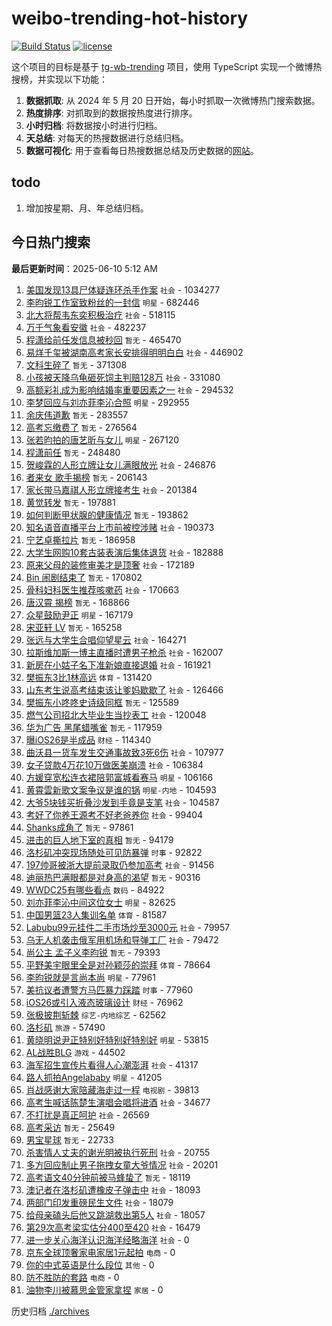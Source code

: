 # weibo-trending-hot-history

[![Build Status](https://github.com/lxw15337674/weibo-trending-hot-history/actions/workflows/nodejs.yml/badge.svg)](https://github.com/lxw15337674/weibo-trending-hot-history/actions)
[![license](https://img.shields.io/github/license/lxw15337674/weibo-trending-hot-history)](https://github.com/lxw15337674/weibo-trending-hot-history/blob/master/LICENSE)


这个项目的目标是基于 [tg-wb-trending](https://github.com/xiadd/tg-wb-trending) 项目，使用 TypeScript 实现一个微博热搜榜，并实现以下功能：

1. **数据抓取**: 从 2024 年 5 月 20 日开始，每小时抓取一次微博热门搜索数据。
2. **热度排序**: 对抓取到的数据按热度进行排序。
3. **小时归档**: 将数据按小时进行归档。
4. **天总结**: 对每天的热搜数据进行总结归档。
5. **数据可视化**: 用于查看每日热搜数据总结及历史数据的[网站](https://weibo-trending-hot-history.vercel.app/)。

## todo

1. 增加按星期、月、年总结归档。



## 今日热门搜索











































































































































































































































































































































































































































































































































































































































































































































































































































































































































































































































































































































































































































































































































































































































































































































































































































































































































































































































































































































































































































































































































































































































































































































































































































































































































































































































































































































































































































































































































































































































































































































































































































































































































































































































































































































































































































































































































































































































































































































































































































































































































































































































































































































































































































































































































































































































































































































































































































































































































































































































































































































































































































































































































































































































































































































































































































































































































































































































































































































































































































































































































































































































































































































































































































































































































































































































































































































































































































































































































































































































































































































































































































































































































































































































































































































































































































































































































































































































































































































































































































































































































































































































































































































































































































































































































































































































































































































































































































































































































































































































<!-- BEGIN -->

**最后更新时间**：2025-06-10 5:12 AM
1. [美国发现13具尸体疑连环杀手作案](https://m.weibo.cn/search?containerid=100103type%3D1%26t%3D10%26q%3D%23%E7%BE%8E%E5%9B%BD%E5%8F%91%E7%8E%B013%E5%85%B7%E5%B0%B8%E4%BD%93%E7%96%91%E8%BF%9E%E7%8E%AF%E6%9D%80%E6%89%8B%E4%BD%9C%E6%A1%88%23&stream_entry_id=31&isnewpage=1&extparam=seat%3D1%26lcate%3D5001%26realpos%3D1%26pos%3D0%26filter_type%3Drealtimehot%26dgr%3D0%26c_type%3D31%26band_rank%3D1%26cate%3D5001%26stream_entry_id%3D31%26flag%3D2%26q%3D%2523%25E7%25BE%258E%25E5%259B%25BD%25E5%258F%2591%25E7%258E%25B013%25E5%2585%25B7%25E5%25B0%25B8%25E4%25BD%2593%25E7%2596%2591%25E8%25BF%259E%25E7%258E%25AF%25E6%259D%2580%25E6%2589%258B%25E4%25BD%259C%25E6%25A1%2588%2523%26display_time%3D1749486989%26pre_seqid%3D17494869896940376987123) `社会` - 1034277
2. [李昀锐工作室致粉丝的一封信](https://m.weibo.cn/search?containerid=100103type%3D1%26t%3D10%26q%3D%23%E6%9D%8E%E6%98%80%E9%94%90%E5%B7%A5%E4%BD%9C%E5%AE%A4%E8%87%B4%E7%B2%89%E4%B8%9D%E7%9A%84%E4%B8%80%E5%B0%81%E4%BF%A1%23&stream_entry_id=31&isnewpage=1&extparam=seat%3D1%26lcate%3D5001%26realpos%3D2%26pos%3D1%26filter_type%3Drealtimehot%26dgr%3D0%26c_type%3D31%26band_rank%3D2%26cate%3D5001%26stream_entry_id%3D31%26flag%3D1%26q%3D%2523%25E6%259D%258E%25E6%2598%2580%25E9%2594%2590%25E5%25B7%25A5%25E4%25BD%259C%25E5%25AE%25A4%25E8%2587%25B4%25E7%25B2%2589%25E4%25B8%259D%25E7%259A%2584%25E4%25B8%2580%25E5%25B0%2581%25E4%25BF%25A1%2523%26display_time%3D1749486989%26pre_seqid%3D17494869896940376987123) `明星` - 682446
3. [北大将帮韦东奕积极治疗](https://m.weibo.cn/search?containerid=100103type%3D1%26t%3D10%26q%3D%23%E5%8C%97%E5%A4%A7%E5%B0%86%E5%B8%AE%E9%9F%A6%E4%B8%9C%E5%A5%95%E7%A7%AF%E6%9E%81%E6%B2%BB%E7%96%97%23&stream_entry_id=31&isnewpage=1&extparam=seat%3D1%26lcate%3D5001%26realpos%3D6%26pos%3D6%26filter_type%3Drealtimehot%26dgr%3D0%26c_type%3D31%26band_rank%3D6%26cate%3D5001%26stream_entry_id%3D31%26flag%3D1%26q%3D%2523%25E5%258C%2597%25E5%25A4%25A7%25E5%25B0%2586%25E5%25B8%25AE%25E9%259F%25A6%25E4%25B8%259C%25E5%25A5%2595%25E7%25A7%25AF%25E6%259E%2581%25E6%25B2%25BB%25E7%2596%2597%2523%26display_time%3D1749486989%26pre_seqid%3D17494869896940376987123) `社会` - 518115
4. [万千气象看安徽](https://m.weibo.cn/search?containerid=100103type%3D1%26t%3D10%26q%3D%23%E4%B8%87%E5%8D%83%E6%B0%94%E8%B1%A1%E7%9C%8B%E5%AE%89%E5%BE%BD%23&stream_entry_id=31&isnewpage=1&extparam=seat%3D1%26lcate%3D5001%26realpos%3D3%26pos%3D2%26filter_type%3Drealtimehot%26dgr%3D0%26c_type%3D31%26band_rank%3D3%26cate%3D5001%26stream_entry_id%3D31%26flag%3D0%26q%3D%2523%25E4%25B8%2587%25E5%258D%2583%25E6%25B0%2594%25E8%25B1%25A1%25E7%259C%258B%25E5%25AE%2589%25E5%25BE%25BD%2523%26display_time%3D1749486989%26pre_seqid%3D17494869896940376987123) `社会` - 482237
5. [程潇给前任发信息被秒回](https://m.weibo.cn/search?containerid=100103type%3D1%26t%3D10%26q%3D%E7%A8%8B%E6%BD%87%E7%BB%99%E5%89%8D%E4%BB%BB%E5%8F%91%E4%BF%A1%E6%81%AF%E8%A2%AB%E7%A7%92%E5%9B%9E&stream_entry_id=31&isnewpage=1&extparam=seat%3D1%26lcate%3D5001%26realpos%3D4%26pos%3D4%26filter_type%3Drealtimehot%26dgr%3D0%26c_type%3D31%26band_rank%3D4%26cate%3D5001%26stream_entry_id%3D31%26flag%3D2%26q%3D%25E7%25A8%258B%25E6%25BD%2587%25E7%25BB%2599%25E5%2589%258D%25E4%25BB%25BB%25E5%258F%2591%25E4%25BF%25A1%25E6%2581%25AF%25E8%25A2%25AB%25E7%25A7%2592%25E5%259B%259E%26display_time%3D1749486989%26pre_seqid%3D17494869896940376987123) `暂无` - 465470
6. [易烊千玺被湖南高考家长安排得明明白白](https://m.weibo.cn/search?containerid=100103type%3D1%26t%3D10%26q%3D%23%E6%98%93%E7%83%8A%E5%8D%83%E7%8E%BA%E8%A2%AB%E6%B9%96%E5%8D%97%E9%AB%98%E8%80%83%E5%AE%B6%E9%95%BF%E5%AE%89%E6%8E%92%E5%BE%97%E6%98%8E%E6%98%8E%E7%99%BD%E7%99%BD%23&stream_entry_id=31&isnewpage=1&extparam=seat%3D1%26lcate%3D5001%26realpos%3D5%26pos%3D5%26filter_type%3Drealtimehot%26dgr%3D0%26c_type%3D31%26band_rank%3D5%26cate%3D5001%26stream_entry_id%3D31%26flag%3D1%26q%3D%2523%25E6%2598%2593%25E7%2583%258A%25E5%258D%2583%25E7%258E%25BA%25E8%25A2%25AB%25E6%25B9%2596%25E5%258D%2597%25E9%25AB%2598%25E8%2580%2583%25E5%25AE%25B6%25E9%2595%25BF%25E5%25AE%2589%25E6%258E%2592%25E5%25BE%2597%25E6%2598%258E%25E6%2598%258E%25E7%2599%25BD%25E7%2599%25BD%2523%26display_time%3D1749486989%26pre_seqid%3D17494869896940376987123) `社会` - 446902
7. [文科生碎了](https://m.weibo.cn/search?containerid=100103type%3D1%26t%3D10%26q%3D%E6%96%87%E7%A7%91%E7%94%9F%E7%A2%8E%E4%BA%86&stream_entry_id=31&isnewpage=1&extparam=seat%3D1%26lcate%3D5001%26realpos%3D7%26pos%3D7%26filter_type%3Drealtimehot%26dgr%3D0%26c_type%3D31%26band_rank%3D7%26cate%3D5001%26stream_entry_id%3D31%26flag%3D0%26q%3D%25E6%2596%2587%25E7%25A7%2591%25E7%2594%259F%25E7%25A2%258E%25E4%25BA%2586%26display_time%3D1749486989%26pre_seqid%3D17494869896940376987123) `暂无` - 371308
8. [小孩被天降乌龟砸死饲主判赔128万](https://m.weibo.cn/search?containerid=100103type%3D1%26t%3D10%26q%3D%23%E5%B0%8F%E5%AD%A9%E8%A2%AB%E5%A4%A9%E9%99%8D%E4%B9%8C%E9%BE%9F%E7%A0%B8%E6%AD%BB%E9%A5%B2%E4%B8%BB%E5%88%A4%E8%B5%94128%E4%B8%87%23&stream_entry_id=31&isnewpage=1&extparam=seat%3D1%26lcate%3D5001%26realpos%3D8%26pos%3D8%26filter_type%3Drealtimehot%26dgr%3D0%26c_type%3D31%26band_rank%3D8%26cate%3D5001%26stream_entry_id%3D31%26flag%3D0%26q%3D%2523%25E5%25B0%258F%25E5%25AD%25A9%25E8%25A2%25AB%25E5%25A4%25A9%25E9%2599%258D%25E4%25B9%258C%25E9%25BE%259F%25E7%25A0%25B8%25E6%25AD%25BB%25E9%25A5%25B2%25E4%25B8%25BB%25E5%2588%25A4%25E8%25B5%2594128%25E4%25B8%2587%2523%26display_time%3D1749486989%26pre_seqid%3D17494869896940376987123) `社会` - 331080
9. [高额彩礼成为影响结婚率重要因素之一](https://m.weibo.cn/search?containerid=100103type%3D1%26t%3D10%26q%3D%23%E9%AB%98%E9%A2%9D%E5%BD%A9%E7%A4%BC%E6%88%90%E4%B8%BA%E5%BD%B1%E5%93%8D%E7%BB%93%E5%A9%9A%E7%8E%87%E9%87%8D%E8%A6%81%E5%9B%A0%E7%B4%A0%E4%B9%8B%E4%B8%80%23&stream_entry_id=31&isnewpage=1&extparam=seat%3D1%26lcate%3D5001%26realpos%3D9%26pos%3D9%26filter_type%3Drealtimehot%26dgr%3D0%26c_type%3D31%26band_rank%3D9%26cate%3D5001%26stream_entry_id%3D31%26flag%3D0%26q%3D%2523%25E9%25AB%2598%25E9%25A2%259D%25E5%25BD%25A9%25E7%25A4%25BC%25E6%2588%2590%25E4%25B8%25BA%25E5%25BD%25B1%25E5%2593%258D%25E7%25BB%2593%25E5%25A9%259A%25E7%258E%2587%25E9%2587%258D%25E8%25A6%2581%25E5%259B%25A0%25E7%25B4%25A0%25E4%25B9%258B%25E4%25B8%2580%2523%26display_time%3D1749486989%26pre_seqid%3D17494869896940376987123) `社会` - 294532
10. [李梦回应与刘亦菲李沁合照](https://m.weibo.cn/search?containerid=100103type%3D1%26t%3D10%26q%3D%23%E6%9D%8E%E6%A2%A6%E5%9B%9E%E5%BA%94%E4%B8%8E%E5%88%98%E4%BA%A6%E8%8F%B2%E6%9D%8E%E6%B2%81%E5%90%88%E7%85%A7%23&stream_entry_id=31&isnewpage=1&extparam=seat%3D1%26lcate%3D5001%26realpos%3D10%26pos%3D10%26filter_type%3Drealtimehot%26dgr%3D0%26c_type%3D31%26band_rank%3D10%26cate%3D5001%26stream_entry_id%3D31%26flag%3D0%26q%3D%2523%25E6%259D%258E%25E6%25A2%25A6%25E5%259B%259E%25E5%25BA%2594%25E4%25B8%258E%25E5%2588%2598%25E4%25BA%25A6%25E8%258F%25B2%25E6%259D%258E%25E6%25B2%2581%25E5%2590%2588%25E7%2585%25A7%2523%26display_time%3D1749486989%26pre_seqid%3D17494869896940376987123) `明星` - 292955
11. [余庆伟道歉](https://m.weibo.cn/search?containerid=100103type%3D1%26t%3D10%26q%3D%E4%BD%99%E5%BA%86%E4%BC%9F%E9%81%93%E6%AD%89&stream_entry_id=31&isnewpage=1&extparam=seat%3D1%26lcate%3D5001%26realpos%3D11%26pos%3D11%26filter_type%3Drealtimehot%26dgr%3D0%26c_type%3D31%26band_rank%3D11%26cate%3D5001%26stream_entry_id%3D31%26flag%3D1%26q%3D%25E4%25BD%2599%25E5%25BA%2586%25E4%25BC%259F%25E9%2581%2593%25E6%25AD%2589%26display_time%3D1749486989%26pre_seqid%3D17494869896940376987123) `暂无` - 283557
12. [高考忘缴费了](https://m.weibo.cn/search?containerid=100103type%3D1%26t%3D10%26q%3D%E9%AB%98%E8%80%83%E5%BF%98%E7%BC%B4%E8%B4%B9%E4%BA%86&stream_entry_id=31&isnewpage=1&extparam=seat%3D1%26lcate%3D5001%26realpos%3D12%26pos%3D12%26filter_type%3Drealtimehot%26dgr%3D0%26c_type%3D31%26band_rank%3D12%26cate%3D5001%26stream_entry_id%3D31%26flag%3D2%26q%3D%25E9%25AB%2598%25E8%2580%2583%25E5%25BF%2598%25E7%25BC%25B4%25E8%25B4%25B9%25E4%25BA%2586%26display_time%3D1749486989%26pre_seqid%3D17494869896940376987123) `暂无` - 276564
13. [张若昀拍的唐艺昕与女儿](https://m.weibo.cn/search?containerid=100103type%3D1%26t%3D10%26q%3D%23%E5%BC%A0%E8%8B%A5%E6%98%80%E6%8B%8D%E7%9A%84%E5%94%90%E8%89%BA%E6%98%95%E4%B8%8E%E5%A5%B3%E5%84%BF%23&stream_entry_id=31&isnewpage=1&extparam=seat%3D1%26lcate%3D5001%26realpos%3D13%26pos%3D13%26filter_type%3Drealtimehot%26dgr%3D0%26c_type%3D31%26band_rank%3D13%26cate%3D5001%26stream_entry_id%3D31%26flag%3D2%26q%3D%2523%25E5%25BC%25A0%25E8%258B%25A5%25E6%2598%2580%25E6%258B%258D%25E7%259A%2584%25E5%2594%2590%25E8%2589%25BA%25E6%2598%2595%25E4%25B8%258E%25E5%25A5%25B3%25E5%2584%25BF%2523%26display_time%3D1749486989%26pre_seqid%3D17494869896940376987123) `明星` - 267120
14. [程潇前任](https://m.weibo.cn/search?containerid=100103type%3D1%26t%3D10%26q%3D%E7%A8%8B%E6%BD%87%E5%89%8D%E4%BB%BB&stream_entry_id=31&isnewpage=1&extparam=seat%3D1%26lcate%3D5001%26realpos%3D14%26pos%3D14%26filter_type%3Drealtimehot%26dgr%3D0%26c_type%3D31%26band_rank%3D14%26cate%3D5001%26stream_entry_id%3D31%26flag%3D0%26q%3D%25E7%25A8%258B%25E6%25BD%2587%25E5%2589%258D%25E4%25BB%25BB%26display_time%3D1749486989%26pre_seqid%3D17494869896940376987123) `暂无` - 248480
15. [贺峻霖的人形立牌让女儿满眼放光](https://m.weibo.cn/search?containerid=100103type%3D1%26t%3D10%26q%3D%23%E8%B4%BA%E5%B3%BB%E9%9C%96%E7%9A%84%E4%BA%BA%E5%BD%A2%E7%AB%8B%E7%89%8C%E8%AE%A9%E5%A5%B3%E5%84%BF%E6%BB%A1%E7%9C%BC%E6%94%BE%E5%85%89%23&stream_entry_id=31&isnewpage=1&extparam=seat%3D1%26lcate%3D5001%26realpos%3D15%26pos%3D15%26filter_type%3Drealtimehot%26dgr%3D0%26c_type%3D31%26band_rank%3D15%26cate%3D5001%26stream_entry_id%3D31%26flag%3D1%26q%3D%2523%25E8%25B4%25BA%25E5%25B3%25BB%25E9%259C%2596%25E7%259A%2584%25E4%25BA%25BA%25E5%25BD%25A2%25E7%25AB%258B%25E7%2589%258C%25E8%25AE%25A9%25E5%25A5%25B3%25E5%2584%25BF%25E6%25BB%25A1%25E7%259C%25BC%25E6%2594%25BE%25E5%2585%2589%2523%26display_time%3D1749486989%26pre_seqid%3D17494869896940376987123) `社会` - 246876
16. [者来女 歌手揭榜](https://m.weibo.cn/search?containerid=100103type%3D1%26t%3D10%26q%3D%E8%80%85%E6%9D%A5%E5%A5%B3+%E6%AD%8C%E6%89%8B%E6%8F%AD%E6%A6%9C&stream_entry_id=31&isnewpage=1&extparam=seat%3D1%26lcate%3D5001%26realpos%3D16%26pos%3D16%26filter_type%3Drealtimehot%26dgr%3D0%26c_type%3D31%26band_rank%3D16%26cate%3D5001%26stream_entry_id%3D31%26flag%3D0%26q%3D%25E8%2580%2585%25E6%259D%25A5%25E5%25A5%25B3%2520%25E6%25AD%258C%25E6%2589%258B%25E6%258F%25AD%25E6%25A6%259C%26display_time%3D1749486989%26pre_seqid%3D17494869896940376987123) `暂无` - 206143
17. [家长带马嘉祺人形立牌接考生](https://m.weibo.cn/search?containerid=100103type%3D1%26t%3D10%26q%3D%23%E5%AE%B6%E9%95%BF%E5%B8%A6%E9%A9%AC%E5%98%89%E7%A5%BA%E4%BA%BA%E5%BD%A2%E7%AB%8B%E7%89%8C%E6%8E%A5%E8%80%83%E7%94%9F%23&stream_entry_id=31&isnewpage=1&extparam=seat%3D1%26lcate%3D5001%26realpos%3D17%26pos%3D17%26filter_type%3Drealtimehot%26dgr%3D0%26c_type%3D31%26band_rank%3D17%26cate%3D5001%26stream_entry_id%3D31%26flag%3D1%26q%3D%2523%25E5%25AE%25B6%25E9%2595%25BF%25E5%25B8%25A6%25E9%25A9%25AC%25E5%2598%2589%25E7%25A5%25BA%25E4%25BA%25BA%25E5%25BD%25A2%25E7%25AB%258B%25E7%2589%258C%25E6%258E%25A5%25E8%2580%2583%25E7%2594%259F%2523%26display_time%3D1749486989%26pre_seqid%3D17494869896940376987123) `社会` - 201384
18. [黄觉转发](https://m.weibo.cn/search?containerid=100103type%3D1%26t%3D10%26q%3D%E9%BB%84%E8%A7%89%E8%BD%AC%E5%8F%91&stream_entry_id=31&isnewpage=1&extparam=seat%3D1%26lcate%3D5001%26realpos%3D18%26pos%3D18%26filter_type%3Drealtimehot%26dgr%3D0%26c_type%3D31%26band_rank%3D18%26cate%3D5001%26stream_entry_id%3D31%26flag%3D0%26q%3D%25E9%25BB%2584%25E8%25A7%2589%25E8%25BD%25AC%25E5%258F%2591%26display_time%3D1749486989%26pre_seqid%3D17494869896940376987123) `暂无` - 197881
19. [如何判断甲状腺的健康情况](https://m.weibo.cn/search?containerid=100103type%3D1%26t%3D10%26q%3D%E5%A6%82%E4%BD%95%E5%88%A4%E6%96%AD%E7%94%B2%E7%8A%B6%E8%85%BA%E7%9A%84%E5%81%A5%E5%BA%B7%E6%83%85%E5%86%B5&stream_entry_id=31&isnewpage=1&extparam=seat%3D1%26lcate%3D5001%26realpos%3D19%26pos%3D19%26q%3D%25E5%25A6%2582%25E4%25BD%2595%25E5%2588%25A4%25E6%2596%25AD%25E7%2594%25B2%25E7%258A%25B6%25E8%2585%25BA%25E7%259A%2584%25E5%2581%25A5%25E5%25BA%25B7%25E6%2583%2585%25E5%2586%25B5%26dgr%3D0%26c_type%3D31%26band_rank%3D19%26cate%3D5001%26stream_entry_id%3D31%26flag%3D1%26filter_type%3Drealtimehot%26is_ai_ask%3D1%26display_time%3D1749486989%26pre_seqid%3D17494869896940376987123) `暂无` - 193862
20. [知名语音直播平台上市前被控涉赌](https://m.weibo.cn/search?containerid=100103type%3D1%26t%3D10%26q%3D%23%E7%9F%A5%E5%90%8D%E8%AF%AD%E9%9F%B3%E7%9B%B4%E6%92%AD%E5%B9%B3%E5%8F%B0%E4%B8%8A%E5%B8%82%E5%89%8D%E8%A2%AB%E6%8E%A7%E6%B6%89%E8%B5%8C%23&stream_entry_id=31&isnewpage=1&extparam=seat%3D1%26lcate%3D5001%26realpos%3D20%26pos%3D20%26filter_type%3Drealtimehot%26dgr%3D0%26c_type%3D31%26band_rank%3D20%26cate%3D5001%26stream_entry_id%3D31%26flag%3D1%26q%3D%2523%25E7%259F%25A5%25E5%2590%258D%25E8%25AF%25AD%25E9%259F%25B3%25E7%259B%25B4%25E6%2592%25AD%25E5%25B9%25B3%25E5%258F%25B0%25E4%25B8%258A%25E5%25B8%2582%25E5%2589%258D%25E8%25A2%25AB%25E6%258E%25A7%25E6%25B6%2589%25E8%25B5%258C%2523%26display_time%3D1749486989%26pre_seqid%3D17494869896940376987123) `社会` - 190373
21. [宁艺卓撕拉片](https://m.weibo.cn/search?containerid=100103type%3D1%26t%3D10%26q%3D%E5%AE%81%E8%89%BA%E5%8D%93%E6%92%95%E6%8B%89%E7%89%87&stream_entry_id=31&isnewpage=1&extparam=seat%3D1%26lcate%3D5001%26realpos%3D21%26pos%3D21%26filter_type%3Drealtimehot%26dgr%3D0%26c_type%3D31%26band_rank%3D21%26cate%3D5001%26stream_entry_id%3D31%26flag%3D0%26q%3D%25E5%25AE%2581%25E8%2589%25BA%25E5%258D%2593%25E6%2592%2595%25E6%258B%2589%25E7%2589%2587%26display_time%3D1749486989%26pre_seqid%3D17494869896940376987123) `暂无` - 186958
22. [大学生网购10套古装表演后集体退货](https://m.weibo.cn/search?containerid=100103type%3D1%26t%3D10%26q%3D%23%E5%A4%A7%E5%AD%A6%E7%94%9F%E7%BD%91%E8%B4%AD10%E5%A5%97%E5%8F%A4%E8%A3%85%E8%A1%A8%E6%BC%94%E5%90%8E%E9%9B%86%E4%BD%93%E9%80%80%E8%B4%A7%23&stream_entry_id=31&isnewpage=1&extparam=seat%3D1%26lcate%3D5001%26realpos%3D22%26pos%3D22%26filter_type%3Drealtimehot%26dgr%3D0%26c_type%3D31%26band_rank%3D22%26cate%3D5001%26stream_entry_id%3D31%26flag%3D1%26q%3D%2523%25E5%25A4%25A7%25E5%25AD%25A6%25E7%2594%259F%25E7%25BD%2591%25E8%25B4%25AD10%25E5%25A5%2597%25E5%258F%25A4%25E8%25A3%2585%25E8%25A1%25A8%25E6%25BC%2594%25E5%2590%258E%25E9%259B%2586%25E4%25BD%2593%25E9%2580%2580%25E8%25B4%25A7%2523%26display_time%3D1749486989%26pre_seqid%3D17494869896940376987123) `社会` - 182888
23. [原来父母的装修审美才是顶奢](https://m.weibo.cn/search?containerid=100103type%3D1%26t%3D10%26q%3D%23%E5%8E%9F%E6%9D%A5%E7%88%B6%E6%AF%8D%E7%9A%84%E8%A3%85%E4%BF%AE%E5%AE%A1%E7%BE%8E%E6%89%8D%E6%98%AF%E9%A1%B6%E5%A5%A2%23&stream_entry_id=31&isnewpage=1&extparam=seat%3D1%26lcate%3D5001%26realpos%3D23%26pos%3D23%26filter_type%3Drealtimehot%26dgr%3D0%26c_type%3D31%26band_rank%3D23%26cate%3D5001%26stream_entry_id%3D31%26flag%3D1%26q%3D%2523%25E5%258E%259F%25E6%259D%25A5%25E7%2588%25B6%25E6%25AF%258D%25E7%259A%2584%25E8%25A3%2585%25E4%25BF%25AE%25E5%25AE%25A1%25E7%25BE%258E%25E6%2589%258D%25E6%2598%25AF%25E9%25A1%25B6%25E5%25A5%25A2%2523%26display_time%3D1749486989%26pre_seqid%3D17494869896940376987123) `社会` - 172189
24. [Bin 闹剧结束了](https://m.weibo.cn/search?containerid=100103type%3D1%26t%3D10%26q%3DBin+%E9%97%B9%E5%89%A7%E7%BB%93%E6%9D%9F%E4%BA%86&stream_entry_id=31&isnewpage=1&extparam=seat%3D1%26lcate%3D5001%26realpos%3D24%26pos%3D24%26filter_type%3Drealtimehot%26dgr%3D0%26c_type%3D31%26band_rank%3D24%26cate%3D5001%26stream_entry_id%3D31%26flag%3D0%26q%3DBin%2520%25E9%2597%25B9%25E5%2589%25A7%25E7%25BB%2593%25E6%259D%259F%25E4%25BA%2586%26display_time%3D1749486989%26pre_seqid%3D17494869896940376987123) `暂无` - 170802
25. [骨科妇科医生推荐咳嗽药](https://m.weibo.cn/search?containerid=100103type%3D1%26t%3D10%26q%3D%23%E9%AA%A8%E7%A7%91%E5%A6%87%E7%A7%91%E5%8C%BB%E7%94%9F%E6%8E%A8%E8%8D%90%E5%92%B3%E5%97%BD%E8%8D%AF%23&stream_entry_id=31&isnewpage=1&extparam=seat%3D1%26lcate%3D5001%26realpos%3D25%26pos%3D25%26filter_type%3Drealtimehot%26dgr%3D0%26c_type%3D31%26band_rank%3D25%26cate%3D5001%26stream_entry_id%3D31%26flag%3D1%26q%3D%2523%25E9%25AA%25A8%25E7%25A7%2591%25E5%25A6%2587%25E7%25A7%2591%25E5%258C%25BB%25E7%2594%259F%25E6%258E%25A8%25E8%258D%2590%25E5%2592%25B3%25E5%2597%25BD%25E8%258D%25AF%2523%26display_time%3D1749486989%26pre_seqid%3D17494869896940376987123) `社会` - 170663
26. [唐汉霄 揭榜](https://m.weibo.cn/search?containerid=100103type%3D1%26t%3D10%26q%3D%E5%94%90%E6%B1%89%E9%9C%84+%E6%8F%AD%E6%A6%9C&stream_entry_id=31&isnewpage=1&extparam=seat%3D1%26lcate%3D5001%26realpos%3D26%26pos%3D26%26filter_type%3Drealtimehot%26dgr%3D0%26c_type%3D31%26band_rank%3D26%26cate%3D5001%26stream_entry_id%3D31%26flag%3D1%26q%3D%25E5%2594%2590%25E6%25B1%2589%25E9%259C%2584%2520%25E6%258F%25AD%25E6%25A6%259C%26display_time%3D1749486989%26pre_seqid%3D17494869896940376987123) `暂无` - 168866
27. [众星鼓励尹正](https://m.weibo.cn/search?containerid=100103type%3D1%26t%3D10%26q%3D%23%E4%BC%97%E6%98%9F%E9%BC%93%E5%8A%B1%E5%B0%B9%E6%AD%A3%23&stream_entry_id=31&isnewpage=1&extparam=seat%3D1%26lcate%3D5001%26realpos%3D27%26pos%3D27%26filter_type%3Drealtimehot%26dgr%3D0%26c_type%3D31%26band_rank%3D27%26cate%3D5001%26stream_entry_id%3D31%26flag%3D0%26q%3D%2523%25E4%25BC%2597%25E6%2598%259F%25E9%25BC%2593%25E5%258A%25B1%25E5%25B0%25B9%25E6%25AD%25A3%2523%26display_time%3D1749486989%26pre_seqid%3D17494869896940376987123) `明星` - 167179
28. [宋亚轩 LV](https://m.weibo.cn/search?containerid=100103type%3D1%26t%3D10%26q%3D%E5%AE%8B%E4%BA%9A%E8%BD%A9+LV&stream_entry_id=31&isnewpage=1&extparam=seat%3D1%26lcate%3D5001%26realpos%3D28%26pos%3D28%26filter_type%3Drealtimehot%26dgr%3D0%26c_type%3D31%26band_rank%3D28%26cate%3D5001%26stream_entry_id%3D31%26flag%3D0%26q%3D%25E5%25AE%258B%25E4%25BA%259A%25E8%25BD%25A9%2520LV%26display_time%3D1749486989%26pre_seqid%3D17494869896940376987123) `暂无` - 165258
29. [张远与大学生合唱仰望星云](https://m.weibo.cn/search?containerid=100103type%3D1%26t%3D10%26q%3D%23%E5%BC%A0%E8%BF%9C%E4%B8%8E%E5%A4%A7%E5%AD%A6%E7%94%9F%E5%90%88%E5%94%B1%E4%BB%B0%E6%9C%9B%E6%98%9F%E4%BA%91%23&stream_entry_id=31&isnewpage=1&extparam=seat%3D1%26lcate%3D5001%26realpos%3D29%26pos%3D29%26filter_type%3Drealtimehot%26dgr%3D0%26c_type%3D31%26band_rank%3D29%26cate%3D5001%26stream_entry_id%3D31%26flag%3D1%26q%3D%2523%25E5%25BC%25A0%25E8%25BF%259C%25E4%25B8%258E%25E5%25A4%25A7%25E5%25AD%25A6%25E7%2594%259F%25E5%2590%2588%25E5%2594%25B1%25E4%25BB%25B0%25E6%259C%259B%25E6%2598%259F%25E4%25BA%2591%2523%26display_time%3D1749486989%26pre_seqid%3D17494869896940376987123) `社会` - 164271
30. [拉斯维加斯一博主直播时遭男子枪杀](https://m.weibo.cn/search?containerid=100103type%3D1%26t%3D10%26q%3D%23%E6%8B%89%E6%96%AF%E7%BB%B4%E5%8A%A0%E6%96%AF%E4%B8%80%E5%8D%9A%E4%B8%BB%E7%9B%B4%E6%92%AD%E6%97%B6%E9%81%AD%E7%94%B7%E5%AD%90%E6%9E%AA%E6%9D%80%23&stream_entry_id=31&isnewpage=1&extparam=seat%3D1%26lcate%3D5001%26realpos%3D30%26pos%3D30%26filter_type%3Drealtimehot%26dgr%3D0%26c_type%3D31%26band_rank%3D30%26cate%3D5001%26stream_entry_id%3D31%26flag%3D1%26q%3D%2523%25E6%258B%2589%25E6%2596%25AF%25E7%25BB%25B4%25E5%258A%25A0%25E6%2596%25AF%25E4%25B8%2580%25E5%258D%259A%25E4%25B8%25BB%25E7%259B%25B4%25E6%2592%25AD%25E6%2597%25B6%25E9%2581%25AD%25E7%2594%25B7%25E5%25AD%2590%25E6%259E%25AA%25E6%259D%2580%2523%26display_time%3D1749486989%26pre_seqid%3D17494869896940376987123) `社会` - 162007
31. [新房在小姑子名下准新娘直接退婚](https://m.weibo.cn/search?containerid=100103type%3D1%26t%3D10%26q%3D%23%E6%96%B0%E6%88%BF%E5%9C%A8%E5%B0%8F%E5%A7%91%E5%AD%90%E5%90%8D%E4%B8%8B%E5%87%86%E6%96%B0%E5%A8%98%E7%9B%B4%E6%8E%A5%E9%80%80%E5%A9%9A%23&stream_entry_id=31&isnewpage=1&extparam=seat%3D1%26lcate%3D5001%26realpos%3D31%26pos%3D31%26filter_type%3Drealtimehot%26dgr%3D0%26c_type%3D31%26band_rank%3D31%26cate%3D5001%26stream_entry_id%3D31%26flag%3D0%26q%3D%2523%25E6%2596%25B0%25E6%2588%25BF%25E5%259C%25A8%25E5%25B0%258F%25E5%25A7%2591%25E5%25AD%2590%25E5%2590%258D%25E4%25B8%258B%25E5%2587%2586%25E6%2596%25B0%25E5%25A8%2598%25E7%259B%25B4%25E6%258E%25A5%25E9%2580%2580%25E5%25A9%259A%2523%26display_time%3D1749486989%26pre_seqid%3D17494869896940376987123) `社会` - 161921
32. [樊振东3比1林高远](https://m.weibo.cn/search?containerid=100103type%3D1%26t%3D10%26q%3D%23%E6%A8%8A%E6%8C%AF%E4%B8%9C3%E6%AF%941%E6%9E%97%E9%AB%98%E8%BF%9C%23&stream_entry_id=31&isnewpage=1&extparam=seat%3D1%26lcate%3D5001%26realpos%3D32%26pos%3D32%26filter_type%3Drealtimehot%26dgr%3D0%26c_type%3D31%26band_rank%3D32%26cate%3D5001%26stream_entry_id%3D31%26flag%3D0%26q%3D%2523%25E6%25A8%258A%25E6%258C%25AF%25E4%25B8%259C3%25E6%25AF%25941%25E6%259E%2597%25E9%25AB%2598%25E8%25BF%259C%2523%26display_time%3D1749486989%26pre_seqid%3D17494869896940376987123) `体育` - 131420
33. [山东考生说高考结束该让爹妈歇歇了](https://m.weibo.cn/search?containerid=100103type%3D1%26t%3D10%26q%3D%23%E5%B1%B1%E4%B8%9C%E8%80%83%E7%94%9F%E8%AF%B4%E9%AB%98%E8%80%83%E7%BB%93%E6%9D%9F%E8%AF%A5%E8%AE%A9%E7%88%B9%E5%A6%88%E6%AD%87%E6%AD%87%E4%BA%86%23&stream_entry_id=31&isnewpage=1&extparam=seat%3D1%26lcate%3D5001%26realpos%3D33%26pos%3D33%26filter_type%3Drealtimehot%26dgr%3D0%26c_type%3D31%26band_rank%3D33%26cate%3D5001%26stream_entry_id%3D31%26flag%3D0%26q%3D%2523%25E5%25B1%25B1%25E4%25B8%259C%25E8%2580%2583%25E7%2594%259F%25E8%25AF%25B4%25E9%25AB%2598%25E8%2580%2583%25E7%25BB%2593%25E6%259D%259F%25E8%25AF%25A5%25E8%25AE%25A9%25E7%2588%25B9%25E5%25A6%2588%25E6%25AD%2587%25E6%25AD%2587%25E4%25BA%2586%2523%26display_time%3D1749486989%26pre_seqid%3D17494869896940376987123) `社会` - 126466
34. [樊振东小咚咚史诗级同框](https://m.weibo.cn/search?containerid=100103type%3D1%26t%3D10%26q%3D%E6%A8%8A%E6%8C%AF%E4%B8%9C%E5%B0%8F%E5%92%9A%E5%92%9A%E5%8F%B2%E8%AF%97%E7%BA%A7%E5%90%8C%E6%A1%86&stream_entry_id=31&isnewpage=1&extparam=seat%3D1%26lcate%3D5001%26realpos%3D34%26pos%3D34%26filter_type%3Drealtimehot%26dgr%3D0%26c_type%3D31%26band_rank%3D34%26cate%3D5001%26stream_entry_id%3D31%26flag%3D1%26q%3D%25E6%25A8%258A%25E6%258C%25AF%25E4%25B8%259C%25E5%25B0%258F%25E5%2592%259A%25E5%2592%259A%25E5%258F%25B2%25E8%25AF%2597%25E7%25BA%25A7%25E5%2590%258C%25E6%25A1%2586%26display_time%3D1749486989%26pre_seqid%3D17494869896940376987123) `暂无` - 125589
35. [燃气公司招北大毕业生当抄表工](https://m.weibo.cn/search?containerid=100103type%3D1%26t%3D10%26q%3D%23%E7%87%83%E6%B0%94%E5%85%AC%E5%8F%B8%E6%8B%9B%E5%8C%97%E5%A4%A7%E6%AF%95%E4%B8%9A%E7%94%9F%E5%BD%93%E6%8A%84%E8%A1%A8%E5%B7%A5%23&stream_entry_id=31&isnewpage=1&extparam=seat%3D1%26lcate%3D5001%26q%3D%2523%25E7%2587%2583%25E6%25B0%2594%25E5%2585%25AC%25E5%258F%25B8%25E6%258B%259B%25E5%258C%2597%25E5%25A4%25A7%25E6%25AF%2595%25E4%25B8%259A%25E7%2594%259F%25E5%25BD%2593%25E6%258A%2584%25E8%25A1%25A8%25E5%25B7%25A5%2523%26c_type%3D31%26cate%3D5001%26dgr%3D0%26realpos%3D10%26stream_entry_id%3D31%26pos%3D10%26band_rank%3D10%26flag%3D1%26filter_type%3Drealtimehot%26display_time%3D1749489944%26pre_seqid%3D1749489944525037655699) `社会` - 120048
36. [华为广告 黑尾蜡嘴雀](https://m.weibo.cn/search?containerid=100103type%3D1%26t%3D10%26q%3D%E5%8D%8E%E4%B8%BA%E5%B9%BF%E5%91%8A+%E9%BB%91%E5%B0%BE%E8%9C%A1%E5%98%B4%E9%9B%80&stream_entry_id=31&isnewpage=1&extparam=seat%3D1%26lcate%3D5001%26realpos%3D35%26pos%3D35%26filter_type%3Drealtimehot%26dgr%3D0%26c_type%3D31%26band_rank%3D35%26cate%3D5001%26stream_entry_id%3D31%26flag%3D1%26q%3D%25E5%258D%258E%25E4%25B8%25BA%25E5%25B9%25BF%25E5%2591%258A%2520%25E9%25BB%2591%25E5%25B0%25BE%25E8%259C%25A1%25E5%2598%25B4%25E9%259B%2580%26display_time%3D1749486989%26pre_seqid%3D17494869896940376987123) `暂无` - 117959
37. [曝iOS26是半成品](https://m.weibo.cn/search?containerid=100103type%3D1%26t%3D10%26q%3D%23%E6%9B%9DiOS26%E6%98%AF%E5%8D%8A%E6%88%90%E5%93%81%23&stream_entry_id=31&isnewpage=1&extparam=seat%3D1%26lcate%3D5001%26realpos%3D36%26pos%3D36%26filter_type%3Drealtimehot%26dgr%3D0%26c_type%3D31%26band_rank%3D36%26cate%3D5001%26stream_entry_id%3D31%26flag%3D1%26q%3D%2523%25E6%259B%259DiOS26%25E6%2598%25AF%25E5%258D%258A%25E6%2588%2590%25E5%2593%2581%2523%26display_time%3D1749486989%26pre_seqid%3D17494869896940376987123) `财经` - 114340
38. [曲沃县一货车发生交通事故致3死6伤](https://m.weibo.cn/search?containerid=100103type%3D1%26t%3D10%26q%3D%23%E6%9B%B2%E6%B2%83%E5%8E%BF%E4%B8%80%E8%B4%A7%E8%BD%A6%E5%8F%91%E7%94%9F%E4%BA%A4%E9%80%9A%E4%BA%8B%E6%95%85%E8%87%B43%E6%AD%BB6%E4%BC%A4%23&stream_entry_id=31&isnewpage=1&extparam=seat%3D1%26lcate%3D5001%26q%3D%2523%25E6%259B%25B2%25E6%25B2%2583%25E5%258E%25BF%25E4%25B8%2580%25E8%25B4%25A7%25E8%25BD%25A6%25E5%258F%2591%25E7%2594%259F%25E4%25BA%25A4%25E9%2580%259A%25E4%25BA%258B%25E6%2595%2585%25E8%2587%25B43%25E6%25AD%25BB6%25E4%25BC%25A4%2523%26c_type%3D31%26cate%3D5001%26dgr%3D0%26realpos%3D15%26stream_entry_id%3D31%26pos%3D15%26band_rank%3D15%26flag%3D1%26filter_type%3Drealtimehot%26display_time%3D1749489944%26pre_seqid%3D1749489944525037655699) `社会` - 107977
39. [女子贷款4万花10万做医美崩溃](https://m.weibo.cn/search?containerid=100103type%3D1%26t%3D10%26q%3D%23%E5%A5%B3%E5%AD%90%E8%B4%B7%E6%AC%BE4%E4%B8%87%E8%8A%B110%E4%B8%87%E5%81%9A%E5%8C%BB%E7%BE%8E%E5%B4%A9%E6%BA%83%23&stream_entry_id=31&isnewpage=1&extparam=seat%3D1%26lcate%3D5001%26q%3D%2523%25E5%25A5%25B3%25E5%25AD%2590%25E8%25B4%25B7%25E6%25AC%25BE4%25E4%25B8%2587%25E8%258A%25B110%25E4%25B8%2587%25E5%2581%259A%25E5%258C%25BB%25E7%25BE%258E%25E5%25B4%25A9%25E6%25BA%2583%2523%26c_type%3D31%26cate%3D5001%26dgr%3D0%26realpos%3D16%26stream_entry_id%3D31%26pos%3D16%26band_rank%3D16%26flag%3D1%26filter_type%3Drealtimehot%26display_time%3D1749489944%26pre_seqid%3D1749489944525037655699) `社会` - 106384
40. [方媛穿宽松连衣裙陪郭富城看赛马](https://m.weibo.cn/search?containerid=100103type%3D1%26t%3D10%26q%3D%23%E6%96%B9%E5%AA%9B%E7%A9%BF%E5%AE%BD%E6%9D%BE%E8%BF%9E%E8%A1%A3%E8%A3%99%E9%99%AA%E9%83%AD%E5%AF%8C%E5%9F%8E%E7%9C%8B%E8%B5%9B%E9%A9%AC%23&stream_entry_id=31&isnewpage=1&extparam=seat%3D1%26lcate%3D5001%26realpos%3D37%26pos%3D37%26filter_type%3Drealtimehot%26dgr%3D0%26c_type%3D31%26band_rank%3D37%26cate%3D5001%26stream_entry_id%3D31%26flag%3D1%26q%3D%2523%25E6%2596%25B9%25E5%25AA%259B%25E7%25A9%25BF%25E5%25AE%25BD%25E6%259D%25BE%25E8%25BF%259E%25E8%25A1%25A3%25E8%25A3%2599%25E9%2599%25AA%25E9%2583%25AD%25E5%25AF%258C%25E5%259F%258E%25E7%259C%258B%25E8%25B5%259B%25E9%25A9%25AC%2523%26display_time%3D1749486989%26pre_seqid%3D17494869896940376987123) `明星` - 106166
41. [黄霄雲新歌文案争议是谁的锅](https://m.weibo.cn/search?containerid=100103type%3D1%26t%3D10%26q%3D%23%E9%BB%84%E9%9C%84%E9%9B%B2%E6%96%B0%E6%AD%8C%E6%96%87%E6%A1%88%E4%BA%89%E8%AE%AE%E6%98%AF%E8%B0%81%E7%9A%84%E9%94%85%23&stream_entry_id=31&isnewpage=1&extparam=seat%3D1%26lcate%3D5001%26q%3D%2523%25E9%25BB%2584%25E9%259C%2584%25E9%259B%25B2%25E6%2596%25B0%25E6%25AD%258C%25E6%2596%2587%25E6%25A1%2588%25E4%25BA%2589%25E8%25AE%25AE%25E6%2598%25AF%25E8%25B0%2581%25E7%259A%2584%25E9%2594%2585%2523%26c_type%3D31%26cate%3D5001%26dgr%3D0%26realpos%3D19%26stream_entry_id%3D31%26pos%3D19%26band_rank%3D19%26flag%3D1%26filter_type%3Drealtimehot%26display_time%3D1749489944%26pre_seqid%3D1749489944525037655699) `明星-内地` - 104593
42. [大爷5块钱买折叠沙发到手竟是支笔](https://m.weibo.cn/search?containerid=100103type%3D1%26t%3D10%26q%3D%23%E5%A4%A7%E7%88%B75%E5%9D%97%E9%92%B1%E4%B9%B0%E6%8A%98%E5%8F%A0%E6%B2%99%E5%8F%91%E5%88%B0%E6%89%8B%E7%AB%9F%E6%98%AF%E6%94%AF%E7%AC%94%23&stream_entry_id=31&isnewpage=1&extparam=seat%3D1%26lcate%3D5001%26realpos%3D38%26pos%3D38%26filter_type%3Drealtimehot%26dgr%3D0%26c_type%3D31%26band_rank%3D38%26cate%3D5001%26stream_entry_id%3D31%26flag%3D1%26q%3D%2523%25E5%25A4%25A7%25E7%2588%25B75%25E5%259D%2597%25E9%2592%25B1%25E4%25B9%25B0%25E6%258A%2598%25E5%258F%25A0%25E6%25B2%2599%25E5%258F%2591%25E5%2588%25B0%25E6%2589%258B%25E7%25AB%259F%25E6%2598%25AF%25E6%2594%25AF%25E7%25AC%2594%2523%26display_time%3D1749486989%26pre_seqid%3D17494869896940376987123) `社会` - 104587
43. [考好了你养王源考不好老爸养你](https://m.weibo.cn/search?containerid=100103type%3D1%26t%3D10%26q%3D%23%E8%80%83%E5%A5%BD%E4%BA%86%E4%BD%A0%E5%85%BB%E7%8E%8B%E6%BA%90%E8%80%83%E4%B8%8D%E5%A5%BD%E8%80%81%E7%88%B8%E5%85%BB%E4%BD%A0%23&stream_entry_id=31&isnewpage=1&extparam=seat%3D1%26lcate%3D5001%26realpos%3D39%26pos%3D39%26filter_type%3Drealtimehot%26dgr%3D0%26c_type%3D31%26band_rank%3D39%26cate%3D5001%26stream_entry_id%3D31%26flag%3D0%26q%3D%2523%25E8%2580%2583%25E5%25A5%25BD%25E4%25BA%2586%25E4%25BD%25A0%25E5%2585%25BB%25E7%258E%258B%25E6%25BA%2590%25E8%2580%2583%25E4%25B8%258D%25E5%25A5%25BD%25E8%2580%2581%25E7%2588%25B8%25E5%2585%25BB%25E4%25BD%25A0%2523%26display_time%3D1749486989%26pre_seqid%3D17494869896940376987123) `社会` - 99404
44. [Shanks成角了](https://m.weibo.cn/search?containerid=100103type%3D1%26t%3D10%26q%3DShanks%E6%88%90%E8%A7%92%E4%BA%86&stream_entry_id=31&isnewpage=1&extparam=seat%3D1%26lcate%3D5001%26realpos%3D40%26pos%3D40%26filter_type%3Drealtimehot%26dgr%3D0%26c_type%3D31%26band_rank%3D40%26cate%3D5001%26stream_entry_id%3D31%26flag%3D0%26q%3DShanks%25E6%2588%2590%25E8%25A7%2592%25E4%25BA%2586%26display_time%3D1749486989%26pre_seqid%3D17494869896940376987123) `暂无` - 97861
45. [进击的巨人地下室的真相](https://m.weibo.cn/search?containerid=100103type%3D1%26t%3D10%26q%3D%E8%BF%9B%E5%87%BB%E7%9A%84%E5%B7%A8%E4%BA%BA%E5%9C%B0%E4%B8%8B%E5%AE%A4%E7%9A%84%E7%9C%9F%E7%9B%B8&stream_entry_id=31&isnewpage=1&extparam=seat%3D1%26lcate%3D5001%26realpos%3D41%26pos%3D41%26filter_type%3Drealtimehot%26dgr%3D0%26c_type%3D31%26band_rank%3D41%26cate%3D5001%26stream_entry_id%3D31%26flag%3D1%26q%3D%25E8%25BF%259B%25E5%2587%25BB%25E7%259A%2584%25E5%25B7%25A8%25E4%25BA%25BA%25E5%259C%25B0%25E4%25B8%258B%25E5%25AE%25A4%25E7%259A%2584%25E7%259C%259F%25E7%259B%25B8%26display_time%3D1749486989%26pre_seqid%3D17494869896940376987123) `暂无` - 94179
46. [洛杉矶冲突现场随处可见防暴弹](https://m.weibo.cn/search?containerid=100103type%3D1%26t%3D10%26q%3D%23%E6%B4%9B%E6%9D%89%E7%9F%B6%E5%86%B2%E7%AA%81%E7%8E%B0%E5%9C%BA%E9%9A%8F%E5%A4%84%E5%8F%AF%E8%A7%81%E9%98%B2%E6%9A%B4%E5%BC%B9%23&stream_entry_id=31&isnewpage=1&extparam=seat%3D1%26lcate%3D5001%26realpos%3D42%26pos%3D42%26filter_type%3Drealtimehot%26dgr%3D0%26c_type%3D31%26band_rank%3D42%26cate%3D5001%26stream_entry_id%3D31%26flag%3D1%26q%3D%2523%25E6%25B4%259B%25E6%259D%2589%25E7%259F%25B6%25E5%2586%25B2%25E7%25AA%2581%25E7%258E%25B0%25E5%259C%25BA%25E9%259A%258F%25E5%25A4%2584%25E5%258F%25AF%25E8%25A7%2581%25E9%2598%25B2%25E6%259A%25B4%25E5%25BC%25B9%2523%26display_time%3D1749486989%26pre_seqid%3D17494869896940376987123) `时事` - 92822
47. [197帅哥被浙大提前录取仍参加高考](https://m.weibo.cn/search?containerid=100103type%3D1%26t%3D10%26q%3D%23197%E5%B8%85%E5%93%A5%E8%A2%AB%E6%B5%99%E5%A4%A7%E6%8F%90%E5%89%8D%E5%BD%95%E5%8F%96%E4%BB%8D%E5%8F%82%E5%8A%A0%E9%AB%98%E8%80%83%23&stream_entry_id=31&isnewpage=1&extparam=seat%3D1%26lcate%3D5001%26realpos%3D43%26pos%3D43%26filter_type%3Drealtimehot%26dgr%3D0%26c_type%3D31%26band_rank%3D43%26cate%3D5001%26stream_entry_id%3D31%26flag%3D0%26q%3D%2523197%25E5%25B8%2585%25E5%2593%25A5%25E8%25A2%25AB%25E6%25B5%2599%25E5%25A4%25A7%25E6%258F%2590%25E5%2589%258D%25E5%25BD%2595%25E5%258F%2596%25E4%25BB%258D%25E5%258F%2582%25E5%258A%25A0%25E9%25AB%2598%25E8%2580%2583%2523%26display_time%3D1749486989%26pre_seqid%3D17494869896940376987123) `社会` - 91456
48. [迪丽热巴满眼都是对身高的渴望](https://m.weibo.cn/search?containerid=100103type%3D1%26t%3D10%26q%3D%E8%BF%AA%E4%B8%BD%E7%83%AD%E5%B7%B4%E6%BB%A1%E7%9C%BC%E9%83%BD%E6%98%AF%E5%AF%B9%E8%BA%AB%E9%AB%98%E7%9A%84%E6%B8%B4%E6%9C%9B&stream_entry_id=31&isnewpage=1&extparam=seat%3D1%26lcate%3D5001%26realpos%3D44%26pos%3D44%26filter_type%3Drealtimehot%26dgr%3D0%26c_type%3D31%26band_rank%3D44%26cate%3D5001%26stream_entry_id%3D31%26flag%3D0%26q%3D%25E8%25BF%25AA%25E4%25B8%25BD%25E7%2583%25AD%25E5%25B7%25B4%25E6%25BB%25A1%25E7%259C%25BC%25E9%2583%25BD%25E6%2598%25AF%25E5%25AF%25B9%25E8%25BA%25AB%25E9%25AB%2598%25E7%259A%2584%25E6%25B8%25B4%25E6%259C%259B%26display_time%3D1749486989%26pre_seqid%3D17494869896940376987123) `暂无` - 90316
49. [WWDC25有哪些看点](https://m.weibo.cn/search?containerid=100103type%3D1%26t%3D10%26q%3D%23WWDC25%E6%9C%89%E5%93%AA%E4%BA%9B%E7%9C%8B%E7%82%B9%23&stream_entry_id=31&isnewpage=1&extparam=seat%3D1%26lcate%3D5001%26q%3D%2523WWDC25%25E6%259C%2589%25E5%2593%25AA%25E4%25BA%259B%25E7%259C%258B%25E7%2582%25B9%2523%26c_type%3D31%26cate%3D5001%26dgr%3D0%26realpos%3D24%26stream_entry_id%3D31%26pos%3D24%26band_rank%3D24%26flag%3D1%26filter_type%3Drealtimehot%26display_time%3D1749489944%26pre_seqid%3D1749489944525037655699) `数码` - 84922
50. [刘亦菲李沁中间这位女士](https://m.weibo.cn/search?containerid=100103type%3D1%26t%3D10%26q%3D%23%E5%88%98%E4%BA%A6%E8%8F%B2%E6%9D%8E%E6%B2%81%E4%B8%AD%E9%97%B4%E8%BF%99%E4%BD%8D%E5%A5%B3%E5%A3%AB%23&stream_entry_id=31&isnewpage=1&extparam=seat%3D1%26lcate%3D5001%26realpos%3D45%26pos%3D45%26filter_type%3Drealtimehot%26dgr%3D0%26c_type%3D31%26band_rank%3D45%26cate%3D5001%26stream_entry_id%3D31%26flag%3D0%26q%3D%2523%25E5%2588%2598%25E4%25BA%25A6%25E8%258F%25B2%25E6%259D%258E%25E6%25B2%2581%25E4%25B8%25AD%25E9%2597%25B4%25E8%25BF%2599%25E4%25BD%258D%25E5%25A5%25B3%25E5%25A3%25AB%2523%26display_time%3D1749486989%26pre_seqid%3D17494869896940376987123) `明星` - 82625
51. [中国男篮23人集训名单](https://m.weibo.cn/search?containerid=100103type%3D1%26t%3D10%26q%3D%23%E4%B8%AD%E5%9B%BD%E7%94%B7%E7%AF%AE23%E4%BA%BA%E9%9B%86%E8%AE%AD%E5%90%8D%E5%8D%95%23&stream_entry_id=31&isnewpage=1&extparam=seat%3D1%26lcate%3D5001%26realpos%3D46%26pos%3D46%26filter_type%3Drealtimehot%26dgr%3D0%26c_type%3D31%26band_rank%3D46%26cate%3D5001%26stream_entry_id%3D31%26flag%3D1%26q%3D%2523%25E4%25B8%25AD%25E5%259B%25BD%25E7%2594%25B7%25E7%25AF%25AE23%25E4%25BA%25BA%25E9%259B%2586%25E8%25AE%25AD%25E5%2590%258D%25E5%258D%2595%2523%26display_time%3D1749486989%26pre_seqid%3D17494869896940376987123) `体育` - 81587
52. [Labubu99元挂件二手市场炒至3000元](https://m.weibo.cn/search?containerid=100103type%3D1%26t%3D10%26q%3D%23Labubu99%E5%85%83%E6%8C%82%E4%BB%B6%E4%BA%8C%E6%89%8B%E5%B8%82%E5%9C%BA%E7%82%92%E8%87%B33000%E5%85%83%23&stream_entry_id=31&isnewpage=1&extparam=seat%3D1%26lcate%3D5001%26realpos%3D47%26pos%3D47%26filter_type%3Drealtimehot%26dgr%3D0%26c_type%3D31%26band_rank%3D47%26cate%3D5001%26stream_entry_id%3D31%26flag%3D0%26q%3D%2523Labubu99%25E5%2585%2583%25E6%258C%2582%25E4%25BB%25B6%25E4%25BA%258C%25E6%2589%258B%25E5%25B8%2582%25E5%259C%25BA%25E7%2582%2592%25E8%2587%25B33000%25E5%2585%2583%2523%26display_time%3D1749486989%26pre_seqid%3D17494869896940376987123) `社会` - 79957
53. [乌无人机袭击俄军用机场和导弹工厂](https://m.weibo.cn/search?containerid=100103type%3D1%26t%3D10%26q%3D%23%E4%B9%8C%E6%97%A0%E4%BA%BA%E6%9C%BA%E8%A2%AD%E5%87%BB%E4%BF%84%E5%86%9B%E7%94%A8%E6%9C%BA%E5%9C%BA%E5%92%8C%E5%AF%BC%E5%BC%B9%E5%B7%A5%E5%8E%82%23&stream_entry_id=31&isnewpage=1&extparam=seat%3D1%26lcate%3D5001%26realpos%3D48%26pos%3D48%26filter_type%3Drealtimehot%26dgr%3D0%26c_type%3D31%26band_rank%3D48%26cate%3D5001%26stream_entry_id%3D31%26flag%3D1%26q%3D%2523%25E4%25B9%258C%25E6%2597%25A0%25E4%25BA%25BA%25E6%259C%25BA%25E8%25A2%25AD%25E5%2587%25BB%25E4%25BF%2584%25E5%2586%259B%25E7%2594%25A8%25E6%259C%25BA%25E5%259C%25BA%25E5%2592%258C%25E5%25AF%25BC%25E5%25BC%25B9%25E5%25B7%25A5%25E5%258E%2582%2523%26display_time%3D1749486989%26pre_seqid%3D17494869896940376987123) `社会` - 79472
54. [尚公主 孟子义李昀锐](https://m.weibo.cn/search?containerid=100103type%3D1%26t%3D10%26q%3D%E5%B0%9A%E5%85%AC%E4%B8%BB+%E5%AD%9F%E5%AD%90%E4%B9%89%E6%9D%8E%E6%98%80%E9%94%90&stream_entry_id=31&isnewpage=1&extparam=seat%3D1%26lcate%3D5001%26realpos%3D49%26pos%3D49%26filter_type%3Drealtimehot%26dgr%3D0%26c_type%3D31%26band_rank%3D49%26cate%3D5001%26stream_entry_id%3D31%26flag%3D0%26q%3D%25E5%25B0%259A%25E5%2585%25AC%25E4%25B8%25BB%2520%25E5%25AD%259F%25E5%25AD%2590%25E4%25B9%2589%25E6%259D%258E%25E6%2598%2580%25E9%2594%2590%26display_time%3D1749486989%26pre_seqid%3D17494869896940376987123) `暂无` - 79393
55. [平野美宇眼里全是对孙颖莎的崇拜](https://m.weibo.cn/search?containerid=100103type%3D1%26t%3D10%26q%3D%23%E5%B9%B3%E9%87%8E%E7%BE%8E%E5%AE%87%E7%9C%BC%E9%87%8C%E5%85%A8%E6%98%AF%E5%AF%B9%E5%AD%99%E9%A2%96%E8%8E%8E%E7%9A%84%E5%B4%87%E6%8B%9C%23&stream_entry_id=31&isnewpage=1&extparam=seat%3D1%26lcate%3D5001%26realpos%3D50%26pos%3D50%26filter_type%3Drealtimehot%26dgr%3D0%26c_type%3D31%26band_rank%3D50%26cate%3D5001%26stream_entry_id%3D31%26flag%3D1%26q%3D%2523%25E5%25B9%25B3%25E9%2587%258E%25E7%25BE%258E%25E5%25AE%2587%25E7%259C%25BC%25E9%2587%258C%25E5%2585%25A8%25E6%2598%25AF%25E5%25AF%25B9%25E5%25AD%2599%25E9%25A2%2596%25E8%258E%258E%25E7%259A%2584%25E5%25B4%2587%25E6%258B%259C%2523%26display_time%3D1749486989%26pre_seqid%3D17494869896940376987123) `体育` - 78664
56. [李昀锐就是言尚本尚](https://m.weibo.cn/search?containerid=100103type%3D1%26t%3D10%26q%3D%23%E6%9D%8E%E6%98%80%E9%94%90%E5%B0%B1%E6%98%AF%E8%A8%80%E5%B0%9A%E6%9C%AC%E5%B0%9A%23&stream_entry_id=31&isnewpage=1&extparam=seat%3D1%26lcate%3D5001%26q%3D%2523%25E6%259D%258E%25E6%2598%2580%25E9%2594%2590%25E5%25B0%25B1%25E6%2598%25AF%25E8%25A8%2580%25E5%25B0%259A%25E6%259C%25AC%25E5%25B0%259A%2523%26c_type%3D31%26cate%3D5001%26dgr%3D0%26realpos%3D28%26stream_entry_id%3D31%26pos%3D28%26band_rank%3D28%26flag%3D1%26filter_type%3Drealtimehot%26display_time%3D1749489944%26pre_seqid%3D1749489944525037655699) `明星` - 77961
57. [美抗议者遭警方马匹暴力踩踏](https://m.weibo.cn/search?containerid=100103type%3D1%26t%3D10%26q%3D%23%E7%BE%8E%E6%8A%97%E8%AE%AE%E8%80%85%E9%81%AD%E8%AD%A6%E6%96%B9%E9%A9%AC%E5%8C%B9%E6%9A%B4%E5%8A%9B%E8%B8%A9%E8%B8%8F%23&stream_entry_id=31&isnewpage=1&extparam=seat%3D1%26lcate%3D5001%26q%3D%2523%25E7%25BE%258E%25E6%258A%2597%25E8%25AE%25AE%25E8%2580%2585%25E9%2581%25AD%25E8%25AD%25A6%25E6%2596%25B9%25E9%25A9%25AC%25E5%258C%25B9%25E6%259A%25B4%25E5%258A%259B%25E8%25B8%25A9%25E8%25B8%258F%2523%26c_type%3D31%26cate%3D5001%26dgr%3D0%26realpos%3D30%26stream_entry_id%3D31%26pos%3D30%26band_rank%3D30%26flag%3D1%26filter_type%3Drealtimehot%26display_time%3D1749489944%26pre_seqid%3D1749489944525037655699) `时事` - 77960
58. [iOS26或引入液态玻璃设计](https://m.weibo.cn/search?containerid=100103type%3D1%26t%3D10%26q%3D%23iOS26%E6%88%96%E5%BC%95%E5%85%A5%E6%B6%B2%E6%80%81%E7%8E%BB%E7%92%83%E8%AE%BE%E8%AE%A1%23&stream_entry_id=31&isnewpage=1&extparam=seat%3D1%26q%3D%2523iOS26%25E6%2588%2596%25E5%25BC%2595%25E5%2585%25A5%25E6%25B6%25B2%25E6%2580%2581%25E7%258E%25BB%25E7%2592%2583%25E8%25AE%25BE%25E8%25AE%25A1%2523%26dgr%3D0%26pos%3D9%26cate%3D5001%26realpos%3D9%26stream_entry_id%3D31%26lcate%3D5001%26flag%3D1%26band_rank%3D9%26c_type%3D31%26filter_type%3Drealtimehot%26display_time%3D1749494256%26pre_seqid%3D1749494256767938187142) `财经` - 76962
59. [张极披荆斩棘](https://m.weibo.cn/search?containerid=100103type%3D1%26t%3D10%26q%3D%23%E5%BC%A0%E6%9E%81%E6%8A%AB%E8%8D%86%E6%96%A9%E6%A3%98%23&stream_entry_id=31&isnewpage=1&extparam=seat%3D1%26q%3D%2523%25E5%25BC%25A0%25E6%259E%2581%25E6%258A%25AB%25E8%258D%2586%25E6%2596%25A9%25E6%25A3%2598%2523%26dgr%3D0%26pos%3D15%26cate%3D5001%26realpos%3D15%26stream_entry_id%3D31%26lcate%3D5001%26flag%3D1%26band_rank%3D15%26c_type%3D31%26filter_type%3Drealtimehot%26display_time%3D1749494256%26pre_seqid%3D1749494256767938187142) `综艺-内地综艺` - 62562
60. [洛杉矶](https://m.weibo.cn/search?containerid=100103type%3D1%26t%3D10%26q%3D%E6%B4%9B%E6%9D%89%E7%9F%B6&stream_entry_id=31&isnewpage=1&extparam=seat%3D1%26lcate%3D5001%26q%3D%25E6%25B4%259B%25E6%259D%2589%25E7%259F%25B6%26c_type%3D31%26cate%3D5001%26dgr%3D0%26realpos%3D37%26stream_entry_id%3D31%26pos%3D37%26band_rank%3D37%26flag%3D0%26filter_type%3Drealtimehot%26display_time%3D1749489944%26pre_seqid%3D1749489944525037655699) `旅游` - 57490
61. [黄晓明说尹正特别好特别好特别好](https://m.weibo.cn/search?containerid=100103type%3D1%26t%3D10%26q%3D%23%E9%BB%84%E6%99%93%E6%98%8E%E8%AF%B4%E5%B0%B9%E6%AD%A3%E7%89%B9%E5%88%AB%E5%A5%BD%E7%89%B9%E5%88%AB%E5%A5%BD%E7%89%B9%E5%88%AB%E5%A5%BD%23&stream_entry_id=31&isnewpage=1&extparam=seat%3D1%26lcate%3D5001%26q%3D%2523%25E9%25BB%2584%25E6%2599%2593%25E6%2598%258E%25E8%25AF%25B4%25E5%25B0%25B9%25E6%25AD%25A3%25E7%2589%25B9%25E5%2588%25AB%25E5%25A5%25BD%25E7%2589%25B9%25E5%2588%25AB%25E5%25A5%25BD%25E7%2589%25B9%25E5%2588%25AB%25E5%25A5%25BD%2523%26c_type%3D31%26cate%3D5001%26dgr%3D0%26realpos%3D41%26stream_entry_id%3D31%26pos%3D41%26band_rank%3D41%26flag%3D1%26filter_type%3Drealtimehot%26display_time%3D1749489944%26pre_seqid%3D1749489944525037655699) `明星` - 53815
62. [AL战胜BLG](https://m.weibo.cn/search?containerid=100103type%3D1%26t%3D10%26q%3DAL%E6%88%98%E8%83%9CBLG&stream_entry_id=31&isnewpage=1&extparam=seat%3D1%26lcate%3D5001%26q%3DAL%25E6%2588%2598%25E8%2583%259CBLG%26c_type%3D31%26cate%3D5001%26dgr%3D0%26realpos%3D48%26stream_entry_id%3D31%26pos%3D48%26band_rank%3D48%26flag%3D0%26filter_type%3Drealtimehot%26display_time%3D1749489944%26pre_seqid%3D1749489944525037655699) `游戏` - 44502
63. [海军招生宣传片看得人心潮澎湃](https://m.weibo.cn/search?containerid=100103type%3D1%26t%3D10%26q%3D%23%E6%B5%B7%E5%86%9B%E6%8B%9B%E7%94%9F%E5%AE%A3%E4%BC%A0%E7%89%87%E7%9C%8B%E5%BE%97%E4%BA%BA%E5%BF%83%E6%BD%AE%E6%BE%8E%E6%B9%83%23&stream_entry_id=31&isnewpage=1&extparam=seat%3D1%26lcate%3D5001%26realpos%3D10%26pos%3D9%26filter_type%3Drealtimehot%26dgr%3D0%26c_type%3D31%26band_rank%3D10%26cate%3D5001%26stream_entry_id%3D31%26flag%3D1%26q%3D%2523%25E6%25B5%25B7%25E5%2586%259B%25E6%258B%259B%25E7%2594%259F%25E5%25AE%25A3%25E4%25BC%25A0%25E7%2589%2587%25E7%259C%258B%25E5%25BE%2597%25E4%25BA%25BA%25E5%25BF%2583%25E6%25BD%25AE%25E6%25BE%258E%25E6%25B9%2583%2523%26display_time%3D1749503522%26pre_seqid%3D1749503522322037698058) `社会` - 41317
64. [路人抓拍Angelababy](https://m.weibo.cn/search?containerid=100103type%3D1%26t%3D10%26q%3D%23%E8%B7%AF%E4%BA%BA%E6%8A%93%E6%8B%8DAngelababy%23&stream_entry_id=31&isnewpage=1&extparam=seat%3D1%26lcate%3D5001%26q%3D%2523%25E8%25B7%25AF%25E4%25BA%25BA%25E6%258A%2593%25E6%258B%258DAngelababy%2523%26c_type%3D31%26cate%3D5001%26dgr%3D0%26realpos%3D50%26stream_entry_id%3D31%26pos%3D50%26band_rank%3D50%26flag%3D0%26filter_type%3Drealtimehot%26display_time%3D1749489944%26pre_seqid%3D1749489944525037655699) `明星` - 41205
65. [肖战感谢大家陪藏海走过一程](https://m.weibo.cn/search?containerid=100103type%3D1%26t%3D10%26q%3D%23%E8%82%96%E6%88%98%E6%84%9F%E8%B0%A2%E5%A4%A7%E5%AE%B6%E9%99%AA%E8%97%8F%E6%B5%B7%E8%B5%B0%E8%BF%87%E4%B8%80%E7%A8%8B%23&stream_entry_id=31&isnewpage=1&extparam=seat%3D1%26q%3D%2523%25E8%2582%2596%25E6%2588%2598%25E6%2584%259F%25E8%25B0%25A2%25E5%25A4%25A7%25E5%25AE%25B6%25E9%2599%25AA%25E8%2597%258F%25E6%25B5%25B7%25E8%25B5%25B0%25E8%25BF%2587%25E4%25B8%2580%25E7%25A8%258B%2523%26dgr%3D0%26pos%3D28%26cate%3D5001%26realpos%3D28%26stream_entry_id%3D31%26lcate%3D5001%26flag%3D1%26band_rank%3D28%26c_type%3D31%26filter_type%3Drealtimehot%26display_time%3D1749494256%26pre_seqid%3D1749494256767938187142) `电视剧` - 39813
66. [高考生喊话陈楚生演唱会唱将进酒](https://m.weibo.cn/search?containerid=100103type%3D1%26t%3D10%26q%3D%23%E9%AB%98%E8%80%83%E7%94%9F%E5%96%8A%E8%AF%9D%E9%99%88%E6%A5%9A%E7%94%9F%E6%BC%94%E5%94%B1%E4%BC%9A%E5%94%B1%E5%B0%86%E8%BF%9B%E9%85%92%23&stream_entry_id=31&isnewpage=1&extparam=seat%3D1%26q%3D%2523%25E9%25AB%2598%25E8%2580%2583%25E7%2594%259F%25E5%2596%258A%25E8%25AF%259D%25E9%2599%2588%25E6%25A5%259A%25E7%2594%259F%25E6%25BC%2594%25E5%2594%25B1%25E4%25BC%259A%25E5%2594%25B1%25E5%25B0%2586%25E8%25BF%259B%25E9%2585%2592%2523%26dgr%3D0%26pos%3D32%26cate%3D5001%26realpos%3D32%26stream_entry_id%3D31%26lcate%3D5001%26flag%3D1%26band_rank%3D32%26c_type%3D31%26filter_type%3Drealtimehot%26display_time%3D1749494256%26pre_seqid%3D1749494256767938187142) `社会` - 34677
67. [不打扰是真正呵护](https://m.weibo.cn/search?containerid=100103type%3D1%26t%3D10%26q%3D%23%E4%B8%8D%E6%89%93%E6%89%B0%E6%98%AF%E7%9C%9F%E6%AD%A3%E5%91%B5%E6%8A%A4%23&stream_entry_id=31&isnewpage=1&extparam=seat%3D1%26band_rank%3D16%26filter_type%3Drealtimehot%26c_type%3D31%26lcate%3D5001%26pos%3D16%26flag%3D1%26cate%3D5001%26q%3D%2523%25E4%25B8%258D%25E6%2589%2593%25E6%2589%25B0%25E6%2598%25AF%25E7%259C%259F%25E6%25AD%25A3%25E5%2591%25B5%25E6%258A%25A4%2523%26stream_entry_id%3D31%26dgr%3D0%26realpos%3D16%26display_time%3D1749501101%26pre_seqid%3D1749501101274037252996) `社会` - 26569
68. [高考采访](https://m.weibo.cn/search?containerid=100103type%3D1%26t%3D10%26q%3D%E9%AB%98%E8%80%83%E9%87%87%E8%AE%BF&stream_entry_id=31&isnewpage=1&extparam=seat%3D1%26q%3D%25E9%25AB%2598%25E8%2580%2583%25E9%2587%2587%25E8%25AE%25BF%26dgr%3D0%26pos%3D43%26cate%3D5001%26realpos%3D43%26stream_entry_id%3D31%26lcate%3D5001%26flag%3D1%26band_rank%3D43%26c_type%3D31%26filter_type%3Drealtimehot%26display_time%3D1749494256%26pre_seqid%3D1749494256767938187142) `暂无` - 25649
69. [男宝星球](https://m.weibo.cn/search?containerid=100103type%3D1%26t%3D10%26q%3D%E7%94%B7%E5%AE%9D%E6%98%9F%E7%90%83&stream_entry_id=31&isnewpage=1&extparam=seat%3D1%26q%3D%25E7%2594%25B7%25E5%25AE%259D%25E6%2598%259F%25E7%2590%2583%26dgr%3D0%26pos%3D50%26cate%3D5001%26realpos%3D50%26stream_entry_id%3D31%26lcate%3D5001%26flag%3D1%26band_rank%3D50%26c_type%3D31%26filter_type%3Drealtimehot%26display_time%3D1749494256%26pre_seqid%3D1749494256767938187142) `暂无` - 22733
70. [杀害情人丈夫的谢光明被执行死刑](https://m.weibo.cn/search?containerid=100103type%3D1%26t%3D10%26q%3D%23%E6%9D%80%E5%AE%B3%E6%83%85%E4%BA%BA%E4%B8%88%E5%A4%AB%E7%9A%84%E8%B0%A2%E5%85%89%E6%98%8E%E8%A2%AB%E6%89%A7%E8%A1%8C%E6%AD%BB%E5%88%91%23&stream_entry_id=31&isnewpage=1&extparam=seat%3D1%26band_rank%3D38%26filter_type%3Drealtimehot%26c_type%3D31%26lcate%3D5001%26pos%3D38%26flag%3D1%26cate%3D5001%26q%3D%2523%25E6%259D%2580%25E5%25AE%25B3%25E6%2583%2585%25E4%25BA%25BA%25E4%25B8%2588%25E5%25A4%25AB%25E7%259A%2584%25E8%25B0%25A2%25E5%2585%2589%25E6%2598%258E%25E8%25A2%25AB%25E6%2589%25A7%25E8%25A1%258C%25E6%25AD%25BB%25E5%2588%2591%2523%26stream_entry_id%3D31%26dgr%3D0%26realpos%3D38%26display_time%3D1749501101%26pre_seqid%3D1749501101274037252996) `社会` - 20755
71. [多方回应制止男子拖拽女童大爷情况](https://m.weibo.cn/search?containerid=100103type%3D1%26t%3D10%26q%3D%23%E5%A4%9A%E6%96%B9%E5%9B%9E%E5%BA%94%E5%88%B6%E6%AD%A2%E7%94%B7%E5%AD%90%E6%8B%96%E6%8B%BD%E5%A5%B3%E7%AB%A5%E5%A4%A7%E7%88%B7%E6%83%85%E5%86%B5%23&stream_entry_id=31&isnewpage=1&extparam=seat%3D1%26stream_entry_id%3D31%26q%3D%2523%25E5%25A4%259A%25E6%2596%25B9%25E5%259B%259E%25E5%25BA%2594%25E5%2588%25B6%25E6%25AD%25A2%25E7%2594%25B7%25E5%25AD%2590%25E6%258B%2596%25E6%258B%25BD%25E5%25A5%25B3%25E7%25AB%25A5%25E5%25A4%25A7%25E7%2588%25B7%25E6%2583%2585%25E5%2586%25B5%2523%26dgr%3D0%26realpos%3D39%26filter_type%3Drealtimehot%26c_type%3D31%26flag%3D1%26cate%3D5001%26band_rank%3D39%26lcate%3D5001%26pos%3D39%26display_time%3D1749497029%26pre_seqid%3D17494970295830373273121) `社会` - 20201
72. [高考语文40分钟前被马蜂蛰了](https://m.weibo.cn/search?containerid=100103type%3D1%26t%3D10%26q%3D%23%E9%AB%98%E8%80%83%E8%AF%AD%E6%96%8740%E5%88%86%E9%92%9F%E5%89%8D%E8%A2%AB%E9%A9%AC%E8%9C%82%E8%9B%B0%E4%BA%86%23&stream_entry_id=31&isnewpage=1&extparam=seat%3D1%26band_rank%3D37%26filter_type%3Drealtimehot%26c_type%3D31%26lcate%3D5001%26pos%3D37%26flag%3D1%26cate%3D5001%26q%3D%2523%25E9%25AB%2598%25E8%2580%2583%25E8%25AF%25AD%25E6%2596%258740%25E5%2588%2586%25E9%2592%259F%25E5%2589%258D%25E8%25A2%25AB%25E9%25A9%25AC%25E8%259C%2582%25E8%259B%25B0%25E4%25BA%2586%2523%26stream_entry_id%3D31%26dgr%3D0%26realpos%3D37%26display_time%3D1749501101%26pre_seqid%3D1749501101274037252996) `暂无` - 18119
73. [澳记者在洛杉矶遭橡皮子弹击中](https://m.weibo.cn/search?containerid=100103type%3D1%26t%3D10%26q%3D%23%E6%BE%B3%E8%AE%B0%E8%80%85%E5%9C%A8%E6%B4%9B%E6%9D%89%E7%9F%B6%E9%81%AD%E6%A9%A1%E7%9A%AE%E5%AD%90%E5%BC%B9%E5%87%BB%E4%B8%AD%23&stream_entry_id=31&isnewpage=1&extparam=seat%3D1%26band_rank%3D40%26filter_type%3Drealtimehot%26c_type%3D31%26lcate%3D5001%26pos%3D40%26flag%3D1%26cate%3D5001%26q%3D%2523%25E6%25BE%25B3%25E8%25AE%25B0%25E8%2580%2585%25E5%259C%25A8%25E6%25B4%259B%25E6%259D%2589%25E7%259F%25B6%25E9%2581%25AD%25E6%25A9%25A1%25E7%259A%25AE%25E5%25AD%2590%25E5%25BC%25B9%25E5%2587%25BB%25E4%25B8%25AD%2523%26stream_entry_id%3D31%26dgr%3D0%26realpos%3D40%26display_time%3D1749501101%26pre_seqid%3D1749501101274037252996) `社会` - 18093
74. [两部门印发重磅民生文件](https://m.weibo.cn/search?containerid=100103type%3D1%26t%3D10%26q%3D%23%E4%B8%A4%E9%83%A8%E9%97%A8%E5%8D%B0%E5%8F%91%E9%87%8D%E7%A3%85%E6%B0%91%E7%94%9F%E6%96%87%E4%BB%B6%23&stream_entry_id=31&isnewpage=1&extparam=seat%3D1%26lcate%3D5001%26realpos%3D46%26pos%3D45%26filter_type%3Drealtimehot%26dgr%3D0%26c_type%3D31%26band_rank%3D46%26cate%3D5001%26stream_entry_id%3D31%26flag%3D1%26q%3D%2523%25E4%25B8%25A4%25E9%2583%25A8%25E9%2597%25A8%25E5%258D%25B0%25E5%258F%2591%25E9%2587%258D%25E7%25A3%2585%25E6%25B0%2591%25E7%2594%259F%25E6%2596%2587%25E4%25BB%25B6%2523%26display_time%3D1749503522%26pre_seqid%3D1749503522322037698058) `社会` - 18079
75. [给母亲磕头后他又跳湖救出第5人](https://m.weibo.cn/search?containerid=100103type%3D1%26t%3D10%26q%3D%23%E7%BB%99%E6%AF%8D%E4%BA%B2%E7%A3%95%E5%A4%B4%E5%90%8E%E4%BB%96%E5%8F%88%E8%B7%B3%E6%B9%96%E6%95%91%E5%87%BA%E7%AC%AC5%E4%BA%BA%23&stream_entry_id=31&isnewpage=1&extparam=seat%3D1%26lcate%3D5001%26realpos%3D50%26pos%3D49%26filter_type%3Drealtimehot%26dgr%3D0%26c_type%3D31%26band_rank%3D50%26cate%3D5001%26stream_entry_id%3D31%26flag%3D1%26q%3D%2523%25E7%25BB%2599%25E6%25AF%258D%25E4%25BA%25B2%25E7%25A3%2595%25E5%25A4%25B4%25E5%2590%258E%25E4%25BB%2596%25E5%258F%2588%25E8%25B7%25B3%25E6%25B9%2596%25E6%2595%2591%25E5%2587%25BA%25E7%25AC%25AC5%25E4%25BA%25BA%2523%26display_time%3D1749503522%26pre_seqid%3D1749503522322037698058) `社会` - 18057
76. [第29次高考梁实估分400至420](https://m.weibo.cn/search?containerid=100103type%3D1%26t%3D10%26q%3D%23%E7%AC%AC29%E6%AC%A1%E9%AB%98%E8%80%83%E6%A2%81%E5%AE%9E%E4%BC%B0%E5%88%86400%E8%87%B3420%23&stream_entry_id=31&isnewpage=1&extparam=seat%3D1%26band_rank%3D50%26filter_type%3Drealtimehot%26c_type%3D31%26lcate%3D5001%26pos%3D50%26flag%3D1%26cate%3D5001%26q%3D%2523%25E7%25AC%25AC29%25E6%25AC%25A1%25E9%25AB%2598%25E8%2580%2583%25E6%25A2%2581%25E5%25AE%259E%25E4%25BC%25B0%25E5%2588%2586400%25E8%2587%25B3420%2523%26stream_entry_id%3D31%26dgr%3D0%26realpos%3D50%26display_time%3D1749501101%26pre_seqid%3D1749501101274037252996) `社会` - 16479
77. [进一步关心海洋认识海洋经略海洋](https://m.weibo.cn/search?containerid=100103type%3D1%26t%3D10%26q%3D%23%E8%BF%9B%E4%B8%80%E6%AD%A5%E5%85%B3%E5%BF%83%E6%B5%B7%E6%B4%8B%E8%AE%A4%E8%AF%86%E6%B5%B7%E6%B4%8B%E7%BB%8F%E7%95%A5%E6%B5%B7%E6%B4%8B%23&stream_entry_id=51&isnewpage=1&extparam=seat%3D1%26q%3D%2523%25E8%25BF%259B%25E4%25B8%2580%25E6%25AD%25A5%25E5%2585%25B3%25E5%25BF%2583%25E6%25B5%25B7%25E6%25B4%258B%25E8%25AE%25A4%25E8%25AF%2586%25E6%25B5%25B7%25E6%25B4%258B%25E7%25BB%258F%25E7%2595%25A5%25E6%25B5%25B7%25E6%25B4%258B%2523%26cate%3D10103%26stream_entry_id%3D51%26pos%3D0%26filter_type%3Drealtimehot%26dgr%3D0%26c_type%3D51%26display_time%3D1749486989%26pre_seqid%3D17494869896940376987123) `社会` - 0
78. [京东全球顶奢家电家居1元起拍](https://m.weibo.cn/search?containerid=100103type%3D1%26t%3D10%26q%3D%23%E4%BA%AC%E4%B8%9C%E5%85%A8%E7%90%83%E9%A1%B6%E5%A5%A2%E5%AE%B6%E7%94%B5%E5%AE%B6%E5%B1%851%E5%85%83%E8%B5%B7%E6%8B%8D%23&stream_entry_id=31&isnewpage=1&extparam=seat%3D1%26lcate%3D5001%26pos%3D3%26q%3D%2523%25E4%25BA%25AC%25E4%25B8%259C%25E5%2585%25A8%25E7%2590%2583%25E9%25A1%25B6%25E5%25A5%25A2%25E5%25AE%25B6%25E7%2594%25B5%25E5%25AE%25B6%25E5%25B1%25851%25E5%2585%2583%25E8%25B5%25B7%25E6%258B%258D%2523%26dgr%3D0%26c_type%3D31%26adid%3D289378%26cate%3D5001%26stream_entry_id%3D31%26topic_ad%3D1%26band_rank%3D4%26filter_type%3Drealtimehot%26is_ad_pos%3D1%26display_time%3D1749486989%26pre_seqid%3D17494869896940376987123) `电商` - 0
79. [你的中式英语是什么段位](https://m.weibo.cn/search?containerid=100103type%3D1%26t%3D10%26q%3D%23%E4%BD%A0%E7%9A%84%E4%B8%AD%E5%BC%8F%E8%8B%B1%E8%AF%AD%E6%98%AF%E4%BB%80%E4%B9%88%E6%AE%B5%E4%BD%8D%23&stream_entry_id=31&isnewpage=1&extparam=seat%3D1%26lcate%3D5001%26q%3D%2523%25E4%25BD%25A0%25E7%259A%2584%25E4%25B8%25AD%25E5%25BC%258F%25E8%258B%25B1%25E8%25AF%25AD%25E6%2598%25AF%25E4%25BB%2580%25E4%25B9%2588%25E6%25AE%25B5%25E4%25BD%258D%2523%26c_type%3D31%26adid%3D289368%26cate%3D5001%26dgr%3D0%26stream_entry_id%3D31%26pos%3D3%26band_rank%3D4%26is_ad_pos%3D1%26topic_ad%3D1%26filter_type%3Drealtimehot%26display_time%3D1749489944%26pre_seqid%3D1749489944525037655699) `其他` - 0
80. [防不胜防的套路](https://m.weibo.cn/search?containerid=100103type%3D1%26t%3D10%26q%3D%23%E9%98%B2%E4%B8%8D%E8%83%9C%E9%98%B2%E7%9A%84%E5%A5%97%E8%B7%AF%23&stream_entry_id=31&isnewpage=1&extparam=seat%3D1%26q%3D%2523%25E9%2598%25B2%25E4%25B8%258D%25E8%2583%259C%25E9%2598%25B2%25E7%259A%2584%25E5%25A5%2597%25E8%25B7%25AF%2523%26is_ad_pos%3D1%26pos%3D3%26cate%3D5001%26adid%3D289416%26stream_entry_id%3D31%26filter_type%3Drealtimehot%26lcate%3D5001%26topic_ad%3D1%26band_rank%3D4%26c_type%3D31%26dgr%3D0%26display_time%3D1749494256%26pre_seqid%3D1749494256767938187142) `电商` - 0
81. [油物李川被慕思金管家拿捏](https://m.weibo.cn/search?containerid=100103type%3D1%26t%3D10%26q%3D%23%E6%B2%B9%E7%89%A9%E6%9D%8E%E5%B7%9D%E8%A2%AB%E6%85%95%E6%80%9D%E9%87%91%E7%AE%A1%E5%AE%B6%E6%8B%BF%E6%8D%8F%23&stream_entry_id=31&isnewpage=1&extparam=seat%3D1%26topic_ad%3D1%26q%3D%2523%25E6%25B2%25B9%25E7%2589%25A9%25E6%259D%258E%25E5%25B7%259D%25E8%25A2%25AB%25E6%2585%2595%25E6%2580%259D%25E9%2587%2591%25E7%25AE%25A1%25E5%25AE%25B6%25E6%258B%25BF%25E6%258D%258F%2523%26dgr%3D0%26adid%3D289356%26filter_type%3Drealtimehot%26c_type%3D31%26is_ad_pos%3D1%26band_rank%3D7%26cate%3D5001%26stream_entry_id%3D31%26lcate%3D5001%26pos%3D6%26display_time%3D1749497029%26pre_seqid%3D17494970295830373273121) `家居` - 0

<!-- END -->






















































































































































































































































































































































































































































































































































































































































































































































































































































































































































































































































































































































































































































































































































































































































































































































































































































































































































































































































































































































































































































































































































































































































































































































































































































































































































































































































































































































































































































































































































































































































































































































































































































































































































































































































































































































































































































































































































































































































































































































































































































































































































































































































































































































































































































































































































































































































































































































































































































































































































































































































































































































































































































































































































































































































































































































































































































































































































































































































































































































































































































































































































































































































































































































































































































































































































































































































































































































































































































































































































































































































































































































































































































































































































































































































































































































































































































































































































































































































































































































































































































































































































































































































































































































































































































































































































































































































































































































































































































































































































































































































历史归档 [./archives](./archives)
